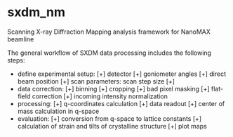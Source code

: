# sxdm_nm
Scanning X-ray Diffraction Mapping analysis framework for NanoMAX beamline

The general workflow of SXDM data processing includes the following steps:
- define experimental setup:
    [+] detector
    [+] goniometer angles
    [+] direct beam position
    [+] scan parameters: scan step size
    [+]
- data correction: 
    [+] binning
    [+] cropping
    [+] bad pixel masking
    [+] flat-field correction
    [+] incoming intensity normalization
- processing:
    [+] q-coordinates calculation
    [+] data readout
    [+] center of mass calculation in q-space
- evaluation:
    [+] conversion from q-space to lattice constants
    [+] calculation of strain and tilts of crystalline structure
    [+] plot maps
 